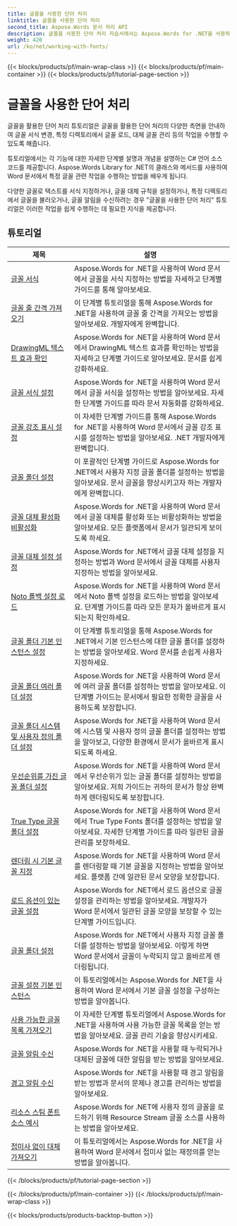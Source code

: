 ```yaml
---
title: 글꼴을 사용한 단어 처리
linktitle: 글꼴을 사용한 단어 처리
second_title: Aspose.Words 문서 처리 API
description: 글꼴을 사용한 단어 처리 자습서에서는 Aspose.Words for .NET을 사용하여 Word에서 글꼴을 사용하는 방법을 알려줍니다. 서식 지정, 대체, 알림 등.
weight: 420
url: /ko/net/working-with-fonts/
---
```


{{< blocks/products/pf/main-wrap-class >}}
{{< blocks/products/pf/main-container >}}
{{< blocks/products/pf/tutorial-page-section >}}

# 글꼴을 사용한 단어 처리


글꼴을 활용한 단어 처리 튜토리얼은 글꼴을 활용한 단어 처리의 다양한 측면을 안내하여 글꼴 서식 변경, 특정 디렉토리에서 글꼴 로드, 대체 글꼴 관리 등의 작업을 수행할 수 있도록 해줍니다.

튜토리얼에서는 각 기능에 대한 자세한 단계별 설명과 개념을 설명하는 C# 언어 소스 코드를 제공합니다. Aspose.Words Library for .NET의 클래스와 메서드를 사용하여 Word 문서에서 특정 글꼴 관련 작업을 수행하는 방법을 배우게 됩니다.

다양한 글꼴로 텍스트를 서식 지정하거나, 글꼴 대체 규칙을 설정하거나, 특정 디렉토리에서 글꼴을 불러오거나, 글꼴 알림을 수신하려는 경우 "글꼴을 사용한 단어 처리" 튜토리얼은 이러한 작업을 쉽게 수행하는 데 필요한 지식을 제공합니다.

 ## 튜토리얼
| 제목 | 설명 |
| --- | --- |
| [글꼴 서식](./font-formatting/) | Aspose.Words for .NET을 사용하여 Word 문서에서 글꼴을 서식 지정하는 방법을 자세하고 단계별 가이드를 통해 알아보세요. |
| [글꼴 줄 간격 가져오기](./get-font-line-spacing/) | 이 단계별 튜토리얼을 통해 Aspose.Words for .NET을 사용하여 글꼴 줄 간격을 가져오는 방법을 알아보세요. 개발자에게 완벽합니다. |
| [DrawingML 텍스트 효과 확인](./check-drawingml-text-effect/) | Aspose.Words for .NET을 사용하여 Word 문서에서 DrawingML 텍스트 효과를 확인하는 방법을 자세하고 단계별 가이드로 알아보세요. 문서를 쉽게 강화하세요. |
| [글꼴 서식 설정](./set-font-formatting/) | Aspose.Words for .NET을 사용하여 Word 문서에서 글꼴 서식을 설정하는 방법을 알아보세요. 자세한 단계별 가이드를 따라 문서 자동화를 강화하세요. |
| [글꼴 강조 표시 설정](./set-font-emphasis-mark/) | 이 자세한 단계별 가이드를 통해 Aspose.Words for .NET을 사용하여 Word 문서에서 글꼴 강조 표시를 설정하는 방법을 알아보세요. .NET 개발자에게 완벽합니다. |
| [글꼴 폴더 설정](./set-fonts-folders/) | 이 포괄적인 단계별 가이드로 Aspose.Words for .NET에서 사용자 지정 글꼴 폴더를 설정하는 방법을 알아보세요. 문서 글꼴을 향상시키고자 하는 개발자에게 완벽합니다. |
| [글꼴 대체 활성화 비활성화](./enable-disable-font-substitution/) | Aspose.Words for .NET을 사용하여 Word 문서에서 글꼴 대체를 활성화 또는 비활성화하는 방법을 알아보세요. 모든 플랫폼에서 문서가 일관되게 보이도록 하세요. |
| [글꼴 대체 설정 설정](./set-font-fallback-settings/) | Aspose.Words for .NET에서 글꼴 대체 설정을 지정하는 방법과 Word 문서에서 글꼴 대체를 사용자 지정하는 방법을 알아보세요. |
| [Noto 폴백 설정 로드](./load-noto-fallback-settings/) | Aspose.Words for .NET을 사용하여 Word 문서에서 Noto 폴백 설정을 로드하는 방법을 알아보세요. 단계별 가이드를 따라 모든 문자가 올바르게 표시되는지 확인하세요. |
| [글꼴 폴더 기본 인스턴스 설정](./set-fonts-folders-default-instance/) | 이 단계별 튜토리얼을 통해 Aspose.Words for .NET에서 기본 인스턴스에 대한 글꼴 폴더를 설정하는 방법을 알아보세요. Word 문서를 손쉽게 사용자 지정하세요. |
| [글꼴 폴더 여러 폴더 설정](./set-fonts-folders-multiple-folders/) | Aspose.Words for .NET을 사용하여 Word 문서에 여러 글꼴 폴더를 설정하는 방법을 알아보세요. 이 단계별 가이드는 문서에서 필요한 정확한 글꼴을 사용하도록 보장합니다. |
| [글꼴 폴더 시스템 및 사용자 정의 폴더 설정](./set-fonts-folders-system-and-custom-folder/) | Aspose.Words for .NET을 사용하여 Word 문서에 시스템 및 사용자 정의 글꼴 폴더를 설정하는 방법을 알아보고, 다양한 환경에서 문서가 올바르게 표시되도록 하세요. |
| [우선순위를 가진 글꼴 폴더 설정](./set-fonts-folders-with-priority/) | Aspose.Words for .NET을 사용하여 Word 문서에서 우선순위가 있는 글꼴 폴더를 설정하는 방법을 알아보세요. 저희 가이드는 귀하의 문서가 항상 완벽하게 렌더링되도록 보장합니다. |
| [True Type 글꼴 폴더 설정](./set-true-type-fonts-folder/) | Aspose.Words for .NET을 사용하여 Word 문서에서 True Type Fonts 폴더를 설정하는 방법을 알아보세요. 자세한 단계별 가이드를 따라 일관된 글꼴 관리를 보장하세요. |
| [렌더링 시 기본 글꼴 지정](./specify-default-font-when-rendering/) | Aspose.Words for .NET을 사용하여 Word 문서를 렌더링할 때 기본 글꼴을 지정하는 방법을 알아보세요. 플랫폼 간에 일관된 문서 모양을 보장합니다. |
| [로드 옵션이 있는 글꼴 설정](./font-settings-with-load-options/) | Aspose.Words for .NET에서 로드 옵션으로 글꼴 설정을 관리하는 방법을 알아보세요. 개발자가 Word 문서에서 일관된 글꼴 모양을 보장할 수 있는 단계별 가이드입니다.|
| [글꼴 폴더 설정](./set-fonts-folder/) | Aspose.Words for .NET에서 사용자 지정 글꼴 폴더를 설정하는 방법을 알아보세요. 이렇게 하면 Word 문서에서 글꼴이 누락되지 않고 올바르게 렌더링됩니다. |
| [글꼴 설정 기본 인스턴스](./font-settings-default-instance/) | 이 튜토리얼에서는 Aspose.Words for .NET을 사용하여 Word 문서에서 기본 글꼴 설정을 구성하는 방법을 알아봅니다. |
| [사용 가능한 글꼴 목록 가져오기](./get-list-of-available-fonts/) | 이 자세한 단계별 튜토리얼에서 Aspose.Words for .NET을 사용하여 사용 가능한 글꼴 목록을 얻는 방법을 알아보세요. 글꼴 관리 기술을 향상시키세요. |
| [글꼴 알림 수신](./receive-notifications-of-fonts/) | Aspose.Words for .NET을 사용할 때 누락되거나 대체된 글꼴에 대한 알림을 받는 방법을 알아보세요. |
| [경고 알림 수신](./receive-warning-notification/) | Aspose.Words for .NET을 사용할 때 경고 알림을 받는 방법과 문서의 문제나 경고를 관리하는 방법을 알아보세요. |
| [리소스 스팀 폰트 소스 예시](./resource-steam-font-source-example/) | Aspose.Words for .NET에 사용자 정의 글꼴을 로드하기 위해 Resource Stream 글꼴 소스를 사용하는 방법을 알아보세요. |
| [접미사 없이 대체 가져오기](./get-substitution-without-suffixes/) | 이 튜토리얼에서는 Aspose.Words for .NET을 사용하여 Word 문서에서 접미사 없는 재정의를 얻는 방법을 알아봅니다. |
{{< /blocks/products/pf/tutorial-page-section >}}

{{< /blocks/products/pf/main-container >}}
{{< /blocks/products/pf/main-wrap-class >}}

{{< blocks/products/products-backtop-button >}}
